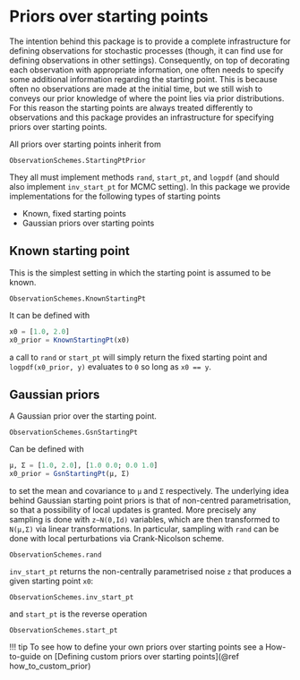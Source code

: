 # Priors over starting points
The intention behind this package is to provide a complete infrastructure for defining observations for stochastic processes (though, it can find use for defining observations in other settings). Consequently, on top of decorating each observation with appropriate information, one often needs to specify some additional information regarding the starting point. This is because often no observations are made at the initial time, but we still wish to conveys our prior knowledge of where the point lies via prior distributions. For this reason the starting points are always treated differently to observations and this package provides an infrastructure for specifying priors over starting points.

All priors over starting points inherit from
```@docs
ObservationSchemes.StartingPtPrior
```
They all must implement methods `rand`, `start_pt`, and `logpdf` (and should also implement `inv_start_pt` for MCMC setting). In this package we provide implementations for the following types of starting points
- Known, fixed starting points
- Gaussian priors over starting points

## Known starting point
This is the simplest setting in which the starting point is assumed to be known.
```@docs
ObservationSchemes.KnownStartingPt
```
It can be defined with
```julia
x0 = [1.0, 2.0]
x0_prior = KnownStartingPt(x0)
```
a call to `rand` or `start_pt` will simply return the fixed starting point and
`logpdf(x0_prior, y)` evaluates to `0` so long as `x0 == y`.

## Gaussian priors
A Gaussian prior over the starting point.
```@docs
ObservationSchemes.GsnStartingPt
```
Can be defined with
```julia
μ, Σ = [1.0, 2.0], [1.0 0.0; 0.0 1.0]
x0_prior = GsnStartingPt(μ, Σ)
```
to set the mean and covariance to `μ` and `Σ` respectively. The underlying idea
behind Gaussian starting point priors is that of non-centred parametrisation,
so that a possibility of local updates is granted. More precisely any sampling
is done with `z∼N(0,Id)` variables, which are then transformed to `N(μ,Σ)` via
linear transformations. In particular, sampling with `rand` can be done with
local perturbations via Crank-Nicolson scheme.
```@docs
ObservationSchemes.rand
```

`inv_start_pt` returns the non-centrally parametrised noise `z` that produces a given starting point `x0`:
```@docs
ObservationSchemes.inv_start_pt
```

and `start_pt` is the reverse operation
```@docs
ObservationSchemes.start_pt
```
!!! tip
    To see how to define your own priors over starting points see a How-to-guide on [Defining custom priors over starting points](@ref how_to_custom_prior)
